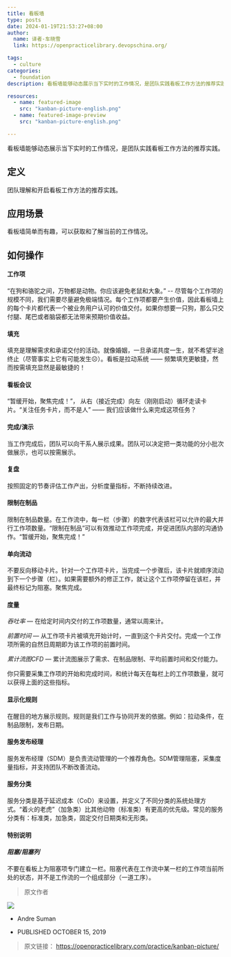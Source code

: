 ```yaml
---
title: 看板墙
type: posts
date: 2024-01-19T21:53:27+08:00
author:
  name: 译者-车晓雪 
  link: https://openpracticelibrary.devopschina.org/

tags:
  - culture
categories: 
  - foundation
description: 看板墙能够动态展示当下实时的工作情况，是团队实践看板工作方法的推荐实践。

resources:
  - name: featured-image
    src: "kanban-picture-english.png"
  - name: featured-image-preview
    src: "kanban-picture-english.png"

---
```


看板墙能够动态展示当下实时的工作情况，是团队实践看板工作方法的推荐实践。
<!--more-->


## 定义
团队理解和开启看板工作方法的推荐实践。

## 应用场景
看板墙简单而有趣，可以获取和了解当前的工作情况。

## 如何操作

  #### 工作项


  “在狗和骆驼之间，万物都是动物。你应该避免老鼠和大象。” -- 尽管每个工作项的规模不同，我们需要尽量避免极端情况。每个工作项都要产生价值，因此看板墙上的每个卡片都代表一个被业务用户认可的价值交付。如果你想要一只狗，那么只交付腿、尾巴或者脑袋都无法带来预期价值收益。


  #### 填充


  填充是理解需求和承诺交付的活动。就像婚姻，一旦承诺共度一生，就不希望半途终止（尽管事实上它有可能发生☹️）。看板是拉动系统 —— 频繁填充更敏捷，然而按需填充显然是最敏捷的！


  #### 看板会议


  “暂缓开始，聚焦完成！”， 从右（接近完成）向左（刚刚启动）循环走读卡片。“关注任务卡片，而不是人”  —— 我们应该做什么来完成这项任务？


  #### 完成/演示


  当工作完成后，团队可以向干系人展示成果。团队可以决定把一类功能的分小批次做展示，也可以按需展示。


  #### 复盘


  按照固定的节奏评估工作产出，分析度量指标，不断持续改进。


  #### 限制在制品


  限制在制品数量。在工作流中，每一栏（步骤）的数字代表该栏可以允许的最大并行工作项数量。“限制在制品”可以有效推动工作项完成，并促进团队内部的沟通协作。“暂缓开始，聚焦完成！”


  #### 单向流动


  不要反向移动卡片。针对一个工作项卡片，当完成一个步骤后，该卡片就顺序流动到下一个步骤（栏）。如果需要额外的修正工作，就让这个工作项停留在该栏，并最终标记为阻塞。聚焦完成。


  #### 度量


  *吞吐率* — 在给定时间内交付的工作项数量，通常以周来计。

  *前置时间* — 从工作项卡片被填充开始计时，一直到这个卡片交付。完成一个工作项所需的自然日周期即为该工作项的前置时间。

  *累计流图CFD* — 累计流图展示了需求、在制品限制、平均前置时间和交付能力。

  你只需要采集工作项的开始和完成时间，和统计每天在每栏上的工作项数量，就可以获得上面的这些指标。


  #### 显示化规则


  在醒目的地方展示规则。规则是我们工作与协同开发的依据。例如：拉动条件，在制品限制，发布日期。


  #### 服务发布经理


  服务发布经理（SDM）是负责流动管理的一个推荐角色。SDM管理阻塞，采集度量指标，并支持团队不断改善流动。


  #### 服务分类


  服务分类是基于延迟成本（CoD）来设置，并定义了不同分类的系统处理方式。“着火的老虎”（加急类）比其他动物（标准类）有更高的优先级。常见的服务分类有：标准类，加急类，固定交付日期类和无形类。


  #### 特别说明


  #### *阻塞/阻塞列*


  不要在看板上为阻塞项专门建立一栏。阻塞代表在工作流中某一栏的工作项当前所处的状态，并不是工作流的一个组成部分（一道工序）。


  > 原文作者

![](https://github.com/andresuman.png)

- Andre Suman


- PUBLISHED OCTOBER 15, 2019 

> 原文链接： <https://openpracticelibrary.com/practice/kanban-picture/>